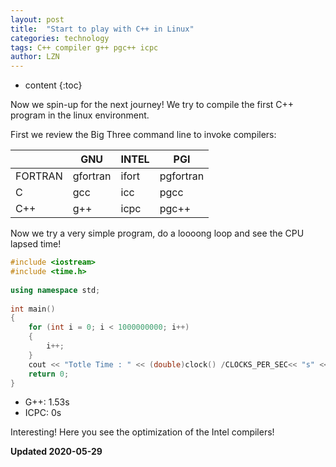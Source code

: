 ```yaml
---
layout: post
title:  "Start to play with C++ in Linux"
categories: technology
tags: C++ compiler g++ pgc++ icpc
author: LZN
---
```


* content
{:toc}

Now we spin-up for the next journey! We try to compile the first C++ program in the linux environment.

First we review the Big Three command line to invoke compilers:

|  |GNU|INTEL|PGI|
|--|--|--|--|
|FORTRAN|gfortran|ifort|pgfortran|
|C|gcc|icc|pgcc|
|C++|g++|icpc|pgc++|

Now we try a very simple program, do a loooong loop and see the CPU lapsed time!

```cpp
#include <iostream>
#include <time.h>
 
using namespace std;
 
int main()
{
    for (int i = 0; i < 1000000000; i++)
    {
        i++;
    }
    cout << "Totle Time : " << (double)clock() /CLOCKS_PER_SEC<< "s" << endl;
    return 0;
}
```

* G++: 1.53s
* ICPC: 0s 

Interesting! Here you see the optimization of the Intel compilers!

**Updated 2020-05-29**

